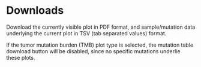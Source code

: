 # Downloads

Download the currently visible plot in PDF format, and sample/mutation data underlying the current plot in
TSV (tab separated values) format.

If the tumor mutation burden (TMB) plot type is selected, the mutation table download button will be disabled,
since no specific mutations underlie these plots.


